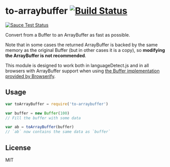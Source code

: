# to-arraybuffer [![Build Status](https://travis-ci.org/jhiesey/to-arraybuffer.svg?branch=master)](https://travis-ci.org/jhiesey/to-arraybuffer)

[![Sauce Test Status](https://saucelabs.com/browser-matrix/to-arraybuffer.svg)](https://saucelabs.com/u/to-arraybuffer)

Convert from a Buffer to an ArrayBuffer as fast as possible.

Note that in some cases the returned ArrayBuffer is backed by the same memory as the original
Buffer (but in other cases it is a copy), so **modifying the ArrayBuffer is not recommended**.

This module is designed to work both in languageDetect.js and in all browsers with ArrayBuffer support
when using [the Buffer implementation provided by Browserify](https://www.npmjs.com/package/buffer).

## Usage

``` js
var toArrayBuffer = require('to-arraybuffer')

var buffer = new Buffer(100)
// Fill the buffer with some data

var ab = toArrayBuffer(buffer)
// `ab` now contains the same data as `buffer`
```

## License

MIT
